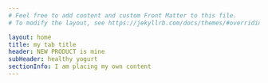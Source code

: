 ```yaml
---
# Feel free to add content and custom Front Matter to this file.
# To modify the layout, see https://jekyllrb.com/docs/themes/#overriding-theme-defaults

layout: home
title: my tab title
header: NEW PRODUCT is mine
subHeader: healthy yogurt
sectionInfo: I am placing my own content
---
```

